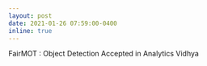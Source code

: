 ```yaml
---
layout: post
date: 2021-01-26 07:59:00-0400
inline: true
---
```


FairMOT : Object Detection Accepted in Analytics Vidhya